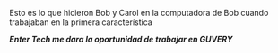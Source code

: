 Esto es lo que hicieron Bob y Carol en la computadora de Bob cuando trabajaban en la primera característica

***Enter Tech me dara la oportunidad de trabajar en GUVERY***
